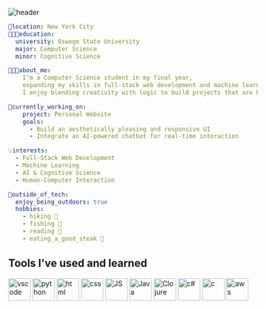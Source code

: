 
![header](https://capsule-render.vercel.app/api?type=blur&text=Hi%20I'm%20Sakiyah%20CS%20Student%20passionate%20about%20full-stack%20and%20AI%20development&fontColor=f5f5dc&fontSize=20&animation=fadeIn&fontAlign=50)


```yaml
📍location: New York City
👩🏾‍🏫education:
  university: Oswego State University
  major: Computer Science
  minor: Cognitive Science

👩🏽‍💻about_me:
    I’m a Computer Science student in my final year,
    expanding my skills in full-stack web development and machine learning.
    I enjoy blending creativity with logic to build projects that are both beautiful and intelligent.

🚧currently_working_on:
    project: Personal Website
    goals:
      - Build an aesthetically pleasing and responsive UI
      - Integrate an AI-powered chatbot for real-time interaction

💡interests:
  - Full-Stack Web Development
  - Machine Learning
  - AI & Cognitive Science
  - Human-Computer Interaction

🌳outside_of_tech:
  enjoy_being_outdoors: true
  hobbies:
    - hiking 🥾
    - fishing 🎣
    - reading 📖
    - eating_a_good_steak 🥩
```



<h2>Tools I've used and learned</h2>
<p align="left">
<img src="https://cdn.jsdelivr.net/gh/devicons/devicon/icons/vscode/vscode-original.svg" alt="vscode" width="45" height="45"/>
<img src="https://cdn.jsdelivr.net/gh/devicons/devicon@latest/icons/python/python-original.svg" alt="python" width="45" height="45" />
<img src="https://cdn.jsdelivr.net/gh/devicons/devicon@latest/icons/html5/html5-plain-wordmark.svg" alt="html" width="45" height="45" />
<img src="https://cdn.jsdelivr.net/gh/devicons/devicon@latest/icons/css3/css3-plain-wordmark.svg" alt="css" width="45" height="45"/>
<img src="https://cdn.jsdelivr.net/gh/devicons/devicon@latest/icons/javascript/javascript-plain.svg" alt="JS" width="45" height="45" />
<img src="https://cdn.jsdelivr.net/gh/devicons/devicon@latest/icons/java/java-original.svg" alt="Java" width="45" height="45" />
<img src="https://cdn.jsdelivr.net/gh/devicons/devicon@latest/icons/clojure/clojure-original.svg" alt="Clojure" width="45" height="45" />
<img src="https://cdn.jsdelivr.net/gh/devicons/devicon@latest/icons/csharp/csharp-original.svg" alt="c#" width="45" height="45" />
<img src="https://cdn.jsdelivr.net/gh/devicons/devicon@latest/icons/c/c-original.svg" alt="c" width="45" height="45" />
<img src="https://cdn.jsdelivr.net/gh/devicons/devicon@latest/icons/amazonwebservices/amazonwebservices-plain-wordmark.svg" alt="aws" width="45" height="45" />          
</p>

          
<!--
**sakiw3484/sakiw3484** is a ✨ _special_ ✨ repository because its `README.md` (this file) appears on your GitHub profile.
<img align="right" height="200" width="100"
  src="https://media1.giphy.com/media/v1.Y2lkPTc5MGI3NjExejA1aHVkN3lmOWZ1ODI1eWNueDVibzkxNXZwaDhobGQ4MWdqN3dtZCZlcD12MV9pbnRlcm5hbF9naWZfYnlfaWQmY3Q9Zw/2XLoAphEiufV6/giphy.gif"/>

Here are some ideas to get you started:

- 🔭 I’m currently working on ...
- 🌱 I’m currently learning ...
- 👯 I’m looking to collaborate on ...
- 🤔 I’m looking for help with ...
- 💬 Ask me about ...
- 📫 How to reach me: ...
- 😄 Pronouns: ...
- ⚡ Fun fact: ...
-->
